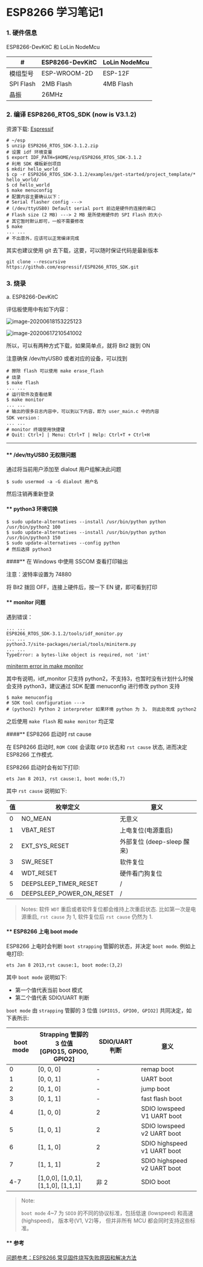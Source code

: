 # ESP8266 学习笔记1

### 1. 硬件信息

ESP8266-DevKitC 和 LoLin NodeMcu

| #         | ESP8266-DevKitC | LoLin NodeMcu |
| --------- | --------------- | ------------- |
| 模组型号  | ESP-WROOM-2D    | ESP-12F       |
| SPI Flash | 2MB Flash       | 4MB Flash     |
| 晶振      | 26MHz           |               |

### 2. 编译 ESP8266_RTOS_SDK (now is V3.1.2)

资源下载: [Espressif](https://www.espressif.com/zh-hans/support/download/all)

```shell
# ~/esp
$ unzip ESP8266_RTOS_SDK-3.1.2.zip
# 设置 idf 环境变量
$ export IDF_PATH=$HOME/esp/ESP8266_RTOS_SDK-3.1.2
# 利用 SDK 模板新创项目
$ mkdir hello_world
$ cp -r ESP8266_RTOS_SDK-3.1.2/examples/get-started/project_template/* hello_world/
$ cd hello_world
$ make menuconfig
# 配置内容主要确认以下：
# Serial flasher config --->
# (/dev/ttyUSB0) Default serial port 前边是硬件的连接的串口
# Flash size (2 MB) ---> 2 MB 是所使用硬件的 SPI Flash 的大小
# 其它暂时默认即可，一般不需要修改
$ make
... ...
# 不出意外，应该可以正常编译完成
```

其实也建议使用 git 去下载，这要，可以随时保证代码是最新版本

```shell
git clone --rescursive https://github.com/espressif/ESP8266_RTOS_SDK.git
```

### 3. 烧录

a. ESP8266-DevKitC

评估板使用中有如下内容：

![image-20200618153225123](E:\esp\notes\images\image-20200618153225123.png)

![image-20200617210541002](E:\esp\notes\images\image-20200617210541002.png)

所以，可以有两种方式下载，如果简单点，就将 Bit2 拨到 ON 

注意确保 /dev/ttyUSB0 或者对应的设备，可以找到

```shell
# 擦除 flash 可以使用 make erase_flash
# 烧录
$ make flash
... ...
# 运行软件及查看结果
$ make monitor
... ...
# 输出的很多日志内容中，可以到以下内容，即为 user_main.c 中的内容
SDK version：
... ...
# monitor 终端使用快捷键
# Quit: Ctrl+] | Menu: Ctrl+T | Help: Ctrl+T + Ctrl+H
```



------

#### ** /dev/ttyUSB0 无权限问题

通过将当前用户添加至 dialout 用户组解决此问题

```shell
$ sudo usermod -a -G dialout 用户名
```

然后注销再重新登录

#### ** python3 环境切换

```shell
$ sudo update-alternatives --install /usr/bin/python python /usr/bin/python2 100
$ sudo update-alternatives --install /usr/bin/python python /usr/bin/python3 150
$ sudo update-alternatives --config python
# 然后选择 python3
```

####** 在 Windows 中使用 SSCOM 查看打印输出

注意：波特率设置为 74880

将 Bit2 拨回 OFF，连接上硬件后，按一下 EN 键，即可看到打印

#### ** monitor 问题

遇到错误：

```shell
... ...
ESP8266_RTOS_SDK-3.1.2/tools/idf_monitor.py
... ...
python3.7/site-packages/serial/tools/miniterm.py
... ...
TypeError: a bytes-like object is required, not 'int'
```

[miniterm error in make monitor](https://github.com/espressif/esp-idf/issues/954) 

其中有说明，idf_monitor 只支持 python2，不支持3，也暂时没有计划什么时候会支持 python3，建议通过 SDK 配置 menuconfig 进行修改 python 支持

```shell
$ make menuconfig
# SDK tool configuration --->
# (python2) Python 2 interpreter 如果环境 python 为 3， 则此处改成 python2
```

之后使用 `make flash` 和 `make monitor` 均正常

####** ESP8266 启动时 rst cause

在 ESP8266 启动时, `ROM CODE` 会读取 `GPIO` 状态和 `rst cause` 状态, 进而决定 ESP8266 工作模式.

ESP8266 启动时会有如下打印:

```shell
ets Jan 8 2013, rst cause:1, boot mode:(5,7)
```

其中 `rst cause` 说明如下:

| 值   | 枚举定义                 | 意义                       |
| ---- | ------------------------ | -------------------------- |
| 0    | NO_MEAN                  | 无意义                     |
| 1    | VBAT_REST                | 上电复位(电源重启)         |
| 2    | EXT_SYS_RESET            | 外部复位 (deep-sleep 醒来) |
| 3    | SW_RESET                 | 软件复位                   |
| 4    | WDT_RESET                | 硬件看门狗复位             |
| 5    | DEEPSLEEP_TIMER_RESET    | /                          |
| 6    | DEEPSLEEP_POWER_ON_RESET | /                          |

> Notes:
> 软件 `WDT`  重启或者软件复位都会维持上次重启状态. 比如第一次是电源重启, `rst cause` 为 1, 软件复位后 `rst cause` 仍然为 1.

#### ** ESP8266 上电 boot mode

ESP8266 上电时会判断 `boot strapping` 管脚的状态，并决定 `boot mode`.
例如上电打印:

```shell
ets Jan 8 2013,rst cause:1, boot mode:(3,2)
```


其中 `boot mode` 说明如下:

* 第一个值代表当前 boot 模式
* 第二个值代表 SDIO/UART 判断

`boot mode` 由 `strapping` 管脚的 3 位值 `[GPIO15, GPIO0, GPIO2]` 共同决定，如下表所示:

| boot mode | Strapping 管脚的 3 位值<br>[GPIO15, GPIO0, GPIO2] | SDIO/UART 判断 | 意义                        |
| --------- | ------------------------------------------------- | -------------- | --------------------------- |
| 0         | [0, 0, 0]                                         | -              | remap boot                  |
| 1         | [0, 0, 1]                                         | -              | UART boot                   |
| 2         | [0, 1, 0]                                         | -              | jump boot                   |
| 3         | [0, 1, 1]                                         | -              | fast flash boot             |
| 4         | [1, 0, 0]                                         | 2              | SDIO lowspeed V1 UART boot  |
| 5         | [1, 0, 1]                                         | 2              | SDIO lowspeed v2 UART boot  |
| 6         | [1, 1, 0]                                         | 2              | SDIO highspeed v1 UART boot |
| 7         | [1, 1, 1]                                         | 2              | SDIO highspeed v2 UART boot |
| 4-7       | [1,0,0], [1,0,1], [1,1,0], [1,1,1]                | 非 2           | SDIO boot                   |

> Note:
>
> `boot mode` 4~7 为 `SDIO` 的不同的协议标准，包括低速 (lowspeed) 和高速 (highspeed)， 版本号(V1, V2)等， 但并非所有 MCU 都会同时支持这些标准。

#### ** 参考

[问题参考：ESP8266 常见固件烧写失败原因和解决方法](https://blog.csdn.net/espressif/article/details/102650210?utm_medium=distribute.pc_relevant_t0.none-task-blog-BlogCommendFromMachineLearnPai2-1.nonecase&depth_1-utm_source=distribute.pc_relevant_t0.none-task-blog-BlogCommendFromMachineLearnPai2-1.nonecase)